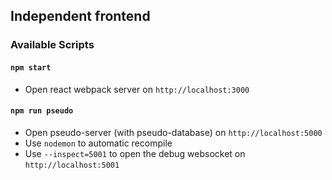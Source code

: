 ## Independent frontend

### Available Scripts
#### `npm start`
- Open react webpack server on `http://localhost:3000`

#### `npm run pseudo`
- Open pseudo-server (with pseudo-database) on `http://localhost:5000`
- Use `nodemon` to automatic recompile
- Use `--inspect=5001` to open the debug websocket on `http://localhost:5001`
